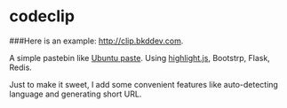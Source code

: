 # codeclip
###Here is an example: http://clip.bkddev.com.

A simple pastebin like [Ubuntu paste](http://paste.ubuntu.com).
Using [highlight.js](https://highlightjs.org/), Bootstrp, Flask, Redis.

Just to make it sweet, I add some convenient features like auto-detecting language and generating short URL.

